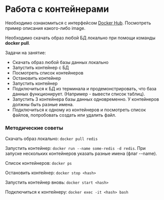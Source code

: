# Работа с контейнерами 

Необходимо ознакомиться с интерфейсом [Docker Hub](https://hub.docker.com/search?q=). Посмотреть пример описания какого-либо image.

Необходимо скачать образ любой БД локально при помощи команды **docker pull**.

Задачи на занятие:
- Скачать образ любой базы данных локально
- Запустить контейнер с БД
- Посмотреть список контейнеров 
- Остановить контейнер
- Запустить контейнер
- Подключиться к БД из терминала и продемонстрировать, что база данных функционирует. (Например - вывести список таблиц).
- Запустить 3 контейнера базы данных одновременно. У контейнеров должны быть разные имена. 
- Подключиться к одному из контейнеров и посмотреть список файлов, попробовать создать или удалить файл.


### Методические советы 
Скачать образ локально: ```docker pull redis```

Запустить контейнер: ```docker run --name some-redis -d redis```. При запуске нескольких контейнеров указать разные имена (флаг --name).

Список контейнеров: ```docker ps```

Остановить контейнер: ```docker stop <hash>```

Запустить контейнер вновь: ```docker start <hash>```

Подключиться к контейнеру: ```docker exec -it <hash> bash```